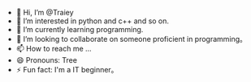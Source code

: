 - 👋 Hi, I’m @Traiey
- 👀 I’m interested in python and c++ and so on.
- 🌱 I’m currently learning programming.
- 💞️ I’m looking to collaborate on someone proficient in programming。
- 📫 How to reach me ...
- 😄 Pronouns: Tree
- ⚡ Fun fact: I'm a IT beginner。

<!---
Traiey/Traiey is a ✨ special ✨ repository because its `README.md` (this file) appears on your GitHub profile.
You can click the Preview link to take a look at your changes.
--->
